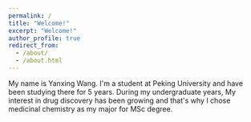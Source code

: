 ```yaml
---
permalink: /
title: "Welcome!"
excerpt: "Welcome!"
author_profile: true
redirect_from: 
  - /about/
  - /about.html
---
```


My name is Yanxing Wang. I'm a student at Peking University and have been studying there for 5 years. During my undergraduate years, My interest in drug discovery has been growing and that's why I chose medicinal chemistry as my major for MSc degree.

